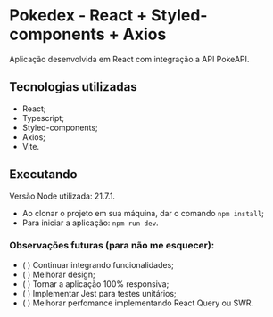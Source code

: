 # Pokedex - React + Styled-components + Axios

Aplicação desenvolvida em React com integração a API PokeAPI.

## Tecnologias utilizadas

- React;
- Typescript;
- Styled-components;
- Axios;
- Vite.

## Executando

Versão Node utilizada: 21.7.1.

- Ao clonar o projeto em sua máquina, dar o comando `npm install`;
- Para iniciar a aplicação: `npm run dev`.

### Observações futuras (para não me esquecer):

- (  ) Continuar integrando funcionalidades;
- (  ) Melhorar design;
- (  ) Tornar a aplicação 100% responsiva;
- (  ) Implementar Jest para testes unitários;
- (  ) Melhorar perfomance implementando React Query ou SWR.